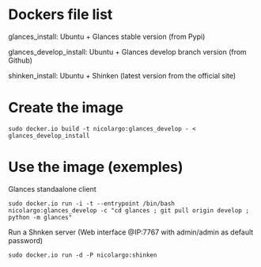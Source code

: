 Dockers file list
=================

glances_install: Ubuntu + Glances stable version (from Pypi)

glances_develop_install: Ubuntu + Glances develop branch version (from Github)

shinken_install: Ubuntu + Shinken (latest version from the official site)

Create the image
================

    sudo docker.io build -t nicolargo:glances_develop - < glances_develop_install

Use the image (exemples)
========================

Glances standaalone client

    sudo docker.io run -i -t --entrypoint /bin/bash nicolargo:glances_develop -c "cd glances ; git pull origin develop ; python -m glances"

Run a Shnken server (Web interface @IP:7767 with admin/admin as default password)

	sudo docker.io run -d -P nicolargo:shinken
